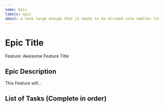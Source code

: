 ```yaml
---
name: Epic
labels: epic
about: A task large enough that it needs to be divided into smaller tasks. It will usually be labeled as `enhancement`.
---
```


<!-- Issue title should mirror the Epic Title. -->

# Epic Title

Feature: Awesome Feature Title

## Epic Description

This Feature will...

## List of Tasks (Complete in order)
<!-- 1. [ ] [Task 1: Awesome Task Title](https://github.com/username/repository-name/issues/1). -->
<!-- 2. [ ] [Task 2: Awesome Task Title](https://github.com/username/repository-name/issues/2). -->
